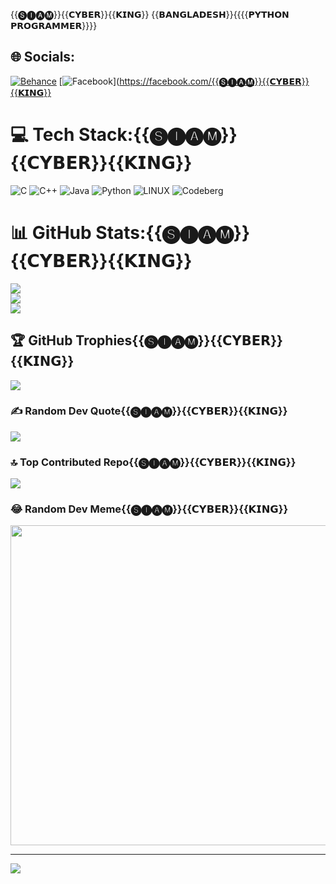 {{🅢︎🅘︎🅐︎🅜︎}}{{𝗖𝗬𝗕𝗘𝗥}}{{𝗞𝗜𝗡𝗚}}
{{𝗕𝗔𝗡𝗚𝗟𝗔𝗗𝗘𝗦𝗛}}{{{{𝗣𝗬𝗧𝗛𝗢𝗡 𝗣𝗥𝗢𝗚𝗥𝗔𝗠𝗠𝗘𝗥}}}}

## 🌐 Socials:
[![Behance](https://img.shields.io/badge/Behance-1769ff?logo=behance&logoColor=white)](https://behance.net/HK-SIAM) [![Facebook](https://img.shields.io/badge/Facebook-%231877F2.svg?logo=Facebook&logoColor=white)](https://facebook.com/{{🅢︎🅘︎🅐︎🅜︎}}{{𝗖𝗬𝗕𝗘𝗥}}{{𝗞𝗜𝗡𝗚}}

# 💻 Tech Stack:{{🅢︎🅘︎🅐︎🅜︎}}{{𝗖𝗬𝗕𝗘𝗥}}{{𝗞𝗜𝗡𝗚}}
![C](https://img.shields.io/badge/c-%2300599C.svg?style=for-the-badge&logo=c&logoColor=white) ![C++](https://img.shields.io/badge/c++-%2300599C.svg?style=for-the-badge&logo=c%2B%2B&logoColor=white) ![Java](https://img.shields.io/badge/java-%23ED8B00.svg?style=for-the-badge&logo=java&logoColor=white) ![Python](https://img.shields.io/badge/python-3670A0?style=for-the-badge&logo=python&logoColor=ffdd54) ![LINUX](https://img.shields.io/badge/Linux-FCC624?style=for-the-badge&logo=linux&logoColor=black) ![Codeberg](https://img.shields.io/badge/Codeberg-2185D0?style=for-the-badge&logo=Codeberg&logoColor=white)
# 📊 GitHub Stats:{{🅢︎🅘︎🅐︎🅜︎}}{{𝗖𝗬𝗕𝗘𝗥}}{{𝗞𝗜𝗡𝗚}}
![](https://github-readme-stats.vercel.app/api?username=HK-SIAM&theme=dark&hide_border=false&include_all_commits=true&count_private=true)<br/>
![](https://github-readme-streak-stats.herokuapp.com/?user=HK-SIAM&theme=dark&hide_border=false)<br/>
![](https://github-readme-stats.vercel.app/api/top-langs/?username=HK-SIAM&theme=dark&hide_border=false&include_all_commits=true&count_private=true&layout=compact)

## 🏆 GitHub Trophies{{🅢︎🅘︎🅐︎🅜︎}}{{𝗖𝗬𝗕𝗘𝗥}}{{𝗞𝗜𝗡𝗚}}
![](https://github-profile-trophy.vercel.app/?username=HK-SIAM&theme=radical&no-frame=false&no-bg=false&margin-w=4)

### ✍️ Random Dev Quote{{🅢︎🅘︎🅐︎🅜︎}}{{𝗖𝗬𝗕𝗘𝗥}}{{𝗞𝗜𝗡𝗚}}
![](https://quotes-github-readme.vercel.app/api?type=horizontal&theme=radical)

### 🔝 Top Contributed Repo{{🅢︎🅘︎🅐︎🅜︎}}{{𝗖𝗬𝗕𝗘𝗥}}{{𝗞𝗜𝗡𝗚}}
![](https://github-contributor-stats.{{🅢︎🅘︎🅐︎🅜︎}}vercel.app/api?username=HK-SIAM&limit=5&theme=dark&combine_all_yearly_contributions=true)

### 😂 Random Dev Meme{{🅢︎🅘︎🅐︎🅜︎}}{{𝗖𝗬𝗕𝗘𝗥}}{{𝗞𝗜𝗡𝗚}}
<img src="https://rm.up.railway.app/" width="512px"/>

---
[![](https://visitcount.itsvg.in/api?id=HK-SIAM&icon=0&color=0)](https://visitcount.itsvg.in)

<!-- Proudly created with GPRM ( https://gprm.itsvg.in ) -->
